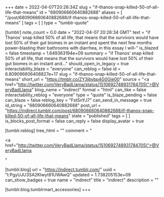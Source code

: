 +++
date = 2022-04-07T20:26:34Z
slug = "if-thanos-snap-killed-50-of-all-life-that-means"
id = "680906660640882688"
aliases = [ "/post/680906660640882688/if-thanos-snap-killed-50-of-all-life-that-means" ]
tags = [ ]
type = "tumblr-quote"

[tumblr]
note_count = 0.0
date = "2022-04-07 20:26:34 GMT"
text = "if Thanos&rsquo; snap killed 50% of all life, that means that the survivors would have lost 50% of their gut biomes in an instant and spent the next few months power-blasting their bathrooms with diarrhea, in this essay I will-"
is_blazed = false
timestamp = 1.649363194e+09
summary = "if Thanos’ snap killed 50% of all life, that means that the survivors would have lost 50% of their gut biomes in an instant and..."
should_open_in_legacy = true
interactability_blaze = "everyone"
can_reblog = false
id = 6.809066606408827e+17
slug = "if-thanos-snap-killed-50-of-all-life-that-means"
short_url = "https://tmblr.co/ZY3jbybp4G0Gie00"
source = "<a href=\"http://twitter.com/VeryBadLlama/status/1510692748931784705\">@VeryBadLlama</a>"
blog_name = "indirect"
format = "html"
can_like = false
interactability_reblog = "everyone"
type = "quote"
is_blaze_pending = false
can_blaze = false
reblog_key = "FstSnYJ7"
can_send_in_message = true
id_string = "680906660640882688"
post_url = "https://indirect.tumblr.com/post/680906660640882688/if-thanos-snap-killed-50-of-all-life-that-means"
state = "published"
tags = [ ]
is_blocks_post_format = false
can_reply = false
display_avatar = true

[tumblr.reblog]
tree_html = ""
comment = "<p><a href=\"http://twitter.com/VeryBadLlama/status/1510692748931784705\">@VeryBadLlama</a></p>"

[tumblr.blog]
url = "https://indirect.tumblr.com/"
uuid = "t:PgyUJU3SA2Klwyt81UWAwQ"
updated = 1.738205153e+09
can_show_badges = true
name = "indirect"
title = "indirect"
description = ""

[tumblr.blog.tumblrmart_accessories]
+++
